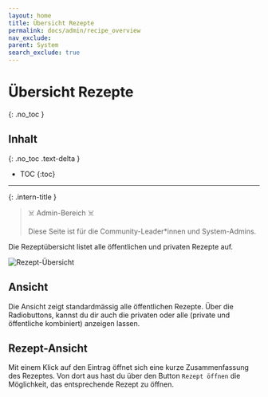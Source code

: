 ```yaml
---
layout: home
title: Übersicht Rezepte
permalink: docs/admin/recipe_overview
nav_exclude: 
parent: System
search_exclude: true
---
```

# Übersicht Rezepte
{: .no_toc }

## Inhalt
{: .no_toc .text-delta }

- TOC
{:toc}

---

{: .intern-title }

> ☠️ Admin-Bereich ☠️
>
>Diese Seite ist für die Community-Leader\*innen und System-Admins.



Die Rezeptübersicht listet alle öffentlichen und privaten Rezepte auf. 

![Rezept-Übersicht](https://github.com/chuchipirat/chuchipirat.github.io/blob/main/docs/admin/_images/recipe_overview.png?raw=true)


## Ansicht

Die Ansicht zeigt standardmässig alle öffentlichen Rezepte. Über die Radiobuttons, kannst du dir auch die privaten oder alle (private und öffentliche kombiniert) anzeigen lassen. 


## Rezept-Ansicht

Mit einem Klick auf den Eintrag öffnet sich eine kurze Zusammenfassung des Rezeptes. Von dort aus hast du über den Button `Rezept öffnen` die Möglichkeit, das entsprechende Rezept zu öffnen.